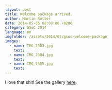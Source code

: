 ```yaml
---
layout: post
title: Welcome package arrived.
author: Martin Rotter
date: 2014-05-05 08:00:00 +0200
category: GSoC 2014
language: en
imgfolder: /assets/2014/05/gsoc-welcome-package
images:
  - name: IMG_2303.jpg
    text: 
  - name: IMG_2304.jpg
    text: 
  - name: IMG_2305.jpg
    text: 
---
```


I love that shit! See the gallery <a id="gallery" href="#">here</a>.